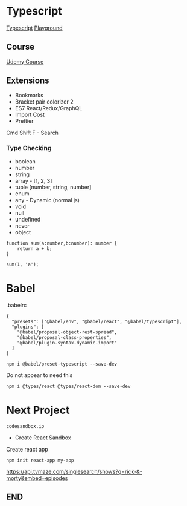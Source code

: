 # Typescript

[Typescript](https://www.typescriptlang.org/)
[Playground](https://www.typescriptlang.org/play/index.html)

## Course

[Udemy Course](https://www.udemy.com/typescript-with-react-hooks-and-context)

## Extensions

* Bookmarks
* Bracket pair colorizer 2
* ES7 React/Redux/GraphQL
* Import Cost
* Prettier


Cmd Shift F - Search




### Type Checking

* boolean
* number
* string
* array - [1, 2, 3]
* tuple [number, string, number]
* enum
* any - Dynamic (normal js)
* void
* null
* undefined
* never
* object

```
function sum(a:number,b:number): number {
    return a + b;
}

sum(1, 'a');
```


# Babel

.babelrc

```
{
  "presets": ["@babel/env", "@babel/react", "@babel/typescript"],
  "plugins": [
    "@babel/proposal-object-rest-spread",
    "@babel/proposal-class-properties",
    "@babel/plugin-syntax-dynamic-import"
  ]
}
```

```
npm i @babel/preset-typescript --save-dev
```

Do not appear to need this

```
npm i @types/react @types/react-dom --save-dev
```

# Next Project

`codesandbox.io`

* Create React Sandbox

Create react app

```
npm init react-app my-app
```


https://api.tvmaze.com/singlesearch/shows?q=rick-&-morty&embed=episodes





## END